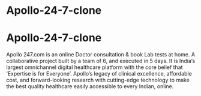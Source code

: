 # Apollo-24-7-clone
# Apollo-24-7-clone
Apollo 247.com is an online Doctor consultation & book Lab tests at home.
A collaborative project built by a team of 6, and executed in 5 days.
It is  India’s largest omnichannel digital healthcare platform with the core belief that ‘Expertise is for Everyone’.
Apollo’s legacy of clinical excellence, affordable cost, and forward-looking research with cutting-edge technology 
to make the best quality healthcare easily accessible to every Indian, online.

